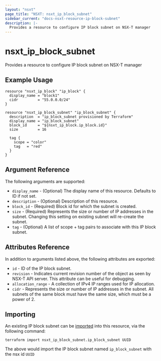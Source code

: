 ```yaml
---
layout: "nsxt"
page_title: "NSXT: nsxt_ip_block_subnet"
sidebar_current: "docs-nsxt-resource-ip-block-subnet"
description: |-
  Provides a resource to configure IP block subnet on NSX-T manager
---
```


# nsxt_ip_block_subnet

Provides a resource to configure IP block subnet on NSX-T manager

## Example Usage

```hcl
resource "nsxt_ip_block" "ip_block" {
  display_name = "block1"
  cidr         = "55.0.0.0/24"
}

resource "nsxt_ip_block_subnet" "ip_block_subnet" {
  description  = "ip_block_subnet provisioned by Terraform"
  display_name = "ip_block_subnet"
  block_id     = "${nsxt_ip_block.ip_block.id}"
  size         = 16

  tag {
    scope = "color"
    tag   = "red"
  }
}
```

## Argument Reference

The following arguments are supported:

* `display_name` - (Optional) The display name of this resource. Defaults to ID if not set.
* `description` - (Optional) Description of this resource.
* `block_id` - (Required) Block id for which the subnet is created.
* `size` - (Required) Represents the size or number of IP addresses in the subnet. Changing this setting on existing subnet will re-create the subnet.
* `tag` - (Optional) A list of scope + tag pairs to associate with this IP block subnet.


## Attributes Reference

In addition to arguments listed above, the following attributes are exported:

* `id` - ID of the IP block subnet.
* `revision` - Indicates current revision number of the object as seen by NSX-T API server. This attribute can be useful for debugging.
* `allocation_range` - A collection of IPv4 IP ranges used for IP allocation.
* `cidr` - Represents the size or number of IP addresses in the subnet. All subnets of the same block must have the same size, which must be a power of 2.


## Importing

An existing IP block subnet can be [imported][docs-import] into this resource, via the following command:

[docs-import]: /docs/import/index.html

```
terraform import nsxt_ip_block_subnet.ip_block_subnet UUID
```

The above would import the IP block subnet named `ip_block_subnet` with the nsx id `UUID`
